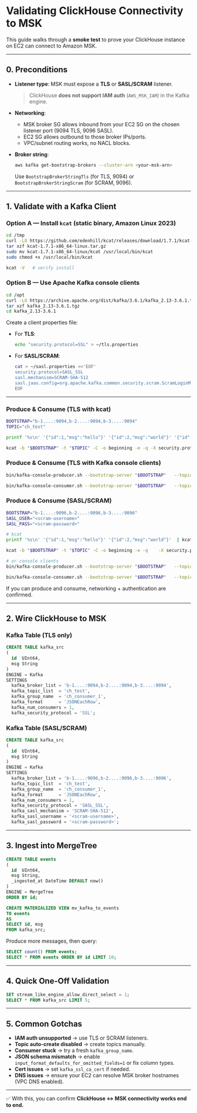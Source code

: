 # Validating ClickHouse Connectivity to MSK

This guide walks through a **smoke test** to prove your ClickHouse instance on EC2 can connect to Amazon MSK.

---

## 0. Preconditions

- **Listener type**: MSK must expose a **TLS** or **SASL/SCRAM** listener.  
  > ClickHouse **does not support IAM auth** (`AWS_MSK_IAM`) in the Kafka engine.

- **Networking**:  
  - MSK broker SG allows inbound from your EC2 SG on the chosen listener port (9094 TLS, 9096 SASL).  
  - EC2 SG allows outbound to those broker IPs/ports.  
  - VPC/subnet routing works, no NACL blocks.

- **Broker string**:  
  ```bash
  aws kafka get-bootstrap-brokers --cluster-arn <your-msk-arn>
  ```
  Use `BootstrapBrokerStringTls` (for TLS, 9094) or `BootstrapBrokerStringScram` (for SCRAM, 9096).

---

## 1. Validate with a Kafka Client

### Option A — Install `kcat` (static binary, Amazon Linux 2023)
```bash
cd /tmp
curl -LO https://github.com/edenhill/kcat/releases/download/1.7.1/kcat-1.7.1-x86_64-linux.tar.gz
tar xzf kcat-1.7.1-x86_64-linux.tar.gz
sudo mv kcat-1.7.1-x86_64-linux/kcat /usr/local/bin/kcat
sudo chmod +x /usr/local/bin/kcat

kcat -V   # verify install
```

### Option B — Use Apache Kafka console clients
```bash
cd /opt
curl -LO https://archive.apache.org/dist/kafka/3.6.1/kafka_2.13-3.6.1.tgz
tar xzf kafka_2.13-3.6.1.tgz
cd kafka_2.13-3.6.1
```

Create a client properties file:

- For **TLS**:
  ```bash
  echo "security.protocol=SSL" > ~/tls.properties
  ```

- For **SASL/SCRAM**:
  ```bash
  cat > ~/sasl.properties <<'EOF'
  security.protocol=SASL_SSL
  sasl.mechanism=SCRAM-SHA-512
  sasl.jaas.config=org.apache.kafka.common.security.scram.ScramLoginModule required username="<scram-user>" password="<scram-pass>";
  EOF
  ```

---

### Produce & Consume (TLS with kcat)
```bash
BOOTSTRAP="b-1....:9094,b-2....:9094,b-3....:9094"
TOPIC="ch_test"

printf '%s\n' '{"id":1,"msg":"hello"}' '{"id":2,"msg":"world"}' '{"id":3,"msg":"msk"}'  | kcat -b "$BOOTSTRAP" -t "$TOPIC" -P -X security.protocol=SSL

kcat -b "$BOOTSTRAP" -t "$TOPIC" -C -o beginning -e -q -X security.protocol=SSL
```

### Produce & Consume (TLS with Kafka console clients)
```bash
bin/kafka-console-producer.sh --bootstrap-server "$BOOTSTRAP"   --topic "$TOPIC" --producer.config ~/tls.properties <<< '{"id":1,"msg":"hello"}'

bin/kafka-console-consumer.sh --bootstrap-server "$BOOTSTRAP"   --topic "$TOPIC" --from-beginning --consumer.config ~/tls.properties   --timeout-ms 10000
```

### Produce & Consume (SASL/SCRAM)
```bash
BOOTSTRAP="b-1....:9096,b-2....:9096,b-3....:9096"
SASL_USER="<scram-username>"
SASL_PASS="<scram-password>"

# kcat
printf '%s\n' '{"id":1,"msg":"hello"}' '{"id":2,"msg":"world"}'  | kcat -b "$BOOTSTRAP" -t "$TOPIC" -P    -X security.protocol=SASL_SSL -X sasl.mechanisms=SCRAM-SHA-512    -X sasl.username="$SASL_USER" -X sasl.password="$SASL_PASS"

kcat -b "$BOOTSTRAP" -t "$TOPIC" -C -o beginning -e -q    -X security.protocol=SASL_SSL -X sasl.mechanisms=SCRAM-SHA-512    -X sasl.username="$SASL_USER" -X sasl.password="$SASL_PASS"

# or console clients
bin/kafka-console-producer.sh --bootstrap-server "$BOOTSTRAP"   --topic "$TOPIC" --producer.config ~/sasl.properties <<< '{"id":1,"msg":"scram"}'

bin/kafka-console-consumer.sh --bootstrap-server "$BOOTSTRAP"   --topic "$TOPIC" --from-beginning --consumer.config ~/sasl.properties   --timeout-ms 10000
```

If you can produce and consume, networking + authentication are confirmed.

---

## 2. Wire ClickHouse to MSK

### Kafka Table (TLS only)
```sql
CREATE TABLE kafka_src
(
  id  UInt64,
  msg String
)
ENGINE = Kafka
SETTINGS
  kafka_broker_list = 'b-1....:9094,b-2....:9094,b-3....:9094',
  kafka_topic_list  = 'ch_test',
  kafka_group_name  = 'ch_consumer_1',
  kafka_format      = 'JSONEachRow',
  kafka_num_consumers = 1,
  kafka_security_protocol = 'SSL';
```

### Kafka Table (SASL/SCRAM)
```sql
CREATE TABLE kafka_src
(
  id  UInt64,
  msg String
)
ENGINE = Kafka
SETTINGS
  kafka_broker_list = 'b-1....:9096,b-2....:9096,b-3....:9096',
  kafka_topic_list  = 'ch_test',
  kafka_group_name  = 'ch_consumer_1',
  kafka_format      = 'JSONEachRow',
  kafka_num_consumers = 1,
  kafka_security_protocol = 'SASL_SSL',
  kafka_sasl_mechanism = 'SCRAM-SHA-512',
  kafka_sasl_username = '<scram-username>',
  kafka_sasl_password = '<scram-password>';
```

---

## 3. Ingest into MergeTree

```sql
CREATE TABLE events
(
  id  UInt64,
  msg String,
  _ingested_at DateTime DEFAULT now()
)
ENGINE = MergeTree
ORDER BY id;

CREATE MATERIALIZED VIEW mv_kafka_to_events
TO events
AS
SELECT id, msg
FROM kafka_src;
```

Produce more messages, then query:
```sql
SELECT count() FROM events;
SELECT * FROM events ORDER BY id LIMIT 10;
```

---

## 4. Quick One-Off Validation
```sql
SET stream_like_engine_allow_direct_select = 1;
SELECT * FROM kafka_src LIMIT 5;
```

---

## 5. Common Gotchas

- **IAM auth unsupported** → use TLS or SCRAM listeners.  
- **Topic auto-create disabled** → create topics manually.  
- **Consumer stuck** → try a fresh `kafka_group_name`.  
- **JSON schema mismatch** → enable `input_format_defaults_for_omitted_fields=1` or fix column types.  
- **Cert issues** → set `kafka_ssl_ca_cert` if needed.  
- **DNS issues** → ensure your EC2 can resolve MSK broker hostnames (VPC DNS enabled).  

---

✅ With this, you can confirm **ClickHouse ↔ MSK connectivity works end to end.**
